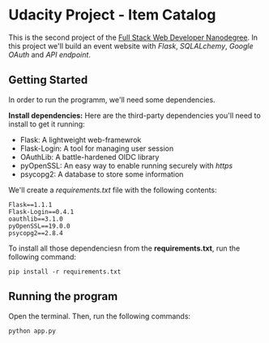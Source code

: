 # Udacity Project - Item Catalog

This is the second project of the [Full Stack Web Developer Nanodegree](https://www.udacity.com/course/full-stack-web-developer-nanodegree--nd004). In this project we'll build an event website with *Flask*, *SQLALchemy*, *Google OAuth* and *API endpoint*.

## Getting Started 

In order to run the programm, we'll need some dependencies. 

**Install dependencies:**
Here are the third-party dependencies you'll need to install to get it running:
* Flask: A lightweight web-framewrok
* Flask-Login: A tool for managing user session  
* OAuthLib: A battle-hardened OIDC library
* pyOpenSSL: An easy way to enable running securely with *https*
* psycopg2: A database to store some information 

We'll create a *requirements.txt* file with the following contents:

```
Flask==1.1.1
Flask-Login==0.4.1
oauthlib==3.1.0
pyOpenSSL==19.0.0
psycopg2==2.8.4
```

To install all those dependenciesn from the **requirements.txt**, run the following command: 

```
pip install -r requirements.txt
```

## Running the program
Open the terminal. Then, run the following commands:

```
python app.py
```